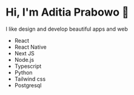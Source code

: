 # Hi, I'm Aditia Prabowo 👋

I like design and develop beautiful apps and web





* React
* React Native
* Next JS
* Node.js
* Typescript
* Python
* Tailwind css
* Postgresql
